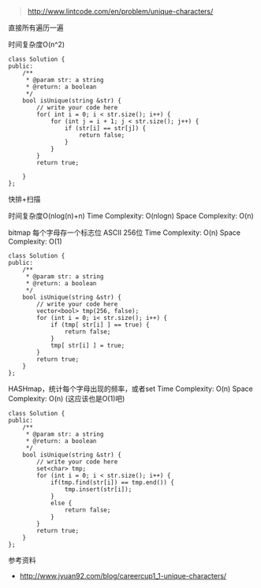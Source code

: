 
>http://www.lintcode.com/en/problem/unique-characters/

直接所有遍历一遍

时间复杂度O(n^2)

	class Solution {
	public:
	    /**
	     * @param str: a string
	     * @return: a boolean
	     */
	    bool isUnique(string &str) {
	        // write your code here
	        for( int i = 0; i < str.size(); i++) {
	            for (int j = i + 1; j < str.size(); j++) {
	                if (str[i] == str[j]) {
	                    return false;
	                }
	            }
	        }
	        return true;

	    }
	};


快排+扫描

时间复杂度O(nlog(n)+n)
Time Complexity: O(nlogn)
Space Complexity: O(n)

bitmap
每个字母存一个标志位 ASCII 256位
Time Complexity: O(n)
Space Complexity: O(1)

	class Solution {
	public:
	    /**
	     * @param str: a string
	     * @return: a boolean
	     */
	    bool isUnique(string &str) {
	        // write your code here
	        vector<bool> tmp(256, false);
	        for (int i = 0; i< str.size(); i++) {
	            if (tmp[ str[i] ] == true) {
	                return false;
	            }
	            tmp[ str[i] ] = true;
	        }
	        return true;
	    }
	};


HASHmap，统计每个字母出现的频率，或者set
Time Complexity: O(n)
Space Complexity: O(n)  (这应该也是O(1)吧)

	class Solution {
	public:
	    /**
	     * @param str: a string
	     * @return: a boolean
	     */
	    bool isUnique(string &str) {
	        // write your code here
	        set<char> tmp;
	        for (int i = 0; i < str.size(); i++) {
	            if(tmp.find(str[i]) == tmp.end()) {
	                tmp.insert(str[i]);
	            }
	            else {
	                return false;
	            }
	        }
	        return true;
	    }
	};


参考资料

+ http://www.jyuan92.com/blog/careercup1_1-unique-characters/
